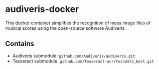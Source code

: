 # audiveris-docker
This docker container simplifies the recognition of mass image files of musical scores using the open-source software Audiveris.

## Contains
- Audiveris submodule: `github.com/Audiveris/audiveris.git`
- Tesseract submodule: `github.com/Tesseract-ocr/tessdata_best.git`
